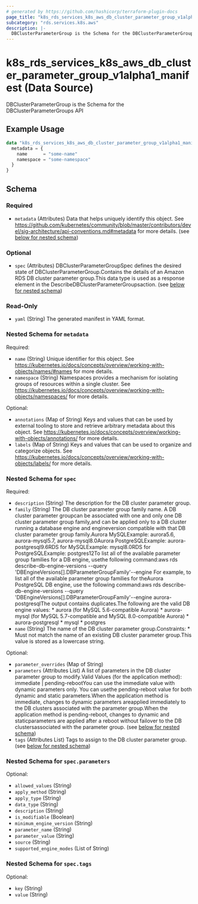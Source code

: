 ```yaml
---
# generated by https://github.com/hashicorp/terraform-plugin-docs
page_title: "k8s_rds_services_k8s_aws_db_cluster_parameter_group_v1alpha1_manifest Data Source - terraform-provider-k8s"
subcategory: "rds.services.k8s.aws"
description: |-
  DBClusterParameterGroup is the Schema for the DBClusterParameterGroups API
---
```


# k8s_rds_services_k8s_aws_db_cluster_parameter_group_v1alpha1_manifest (Data Source)

DBClusterParameterGroup is the Schema for the DBClusterParameterGroups API

## Example Usage

```terraform
data "k8s_rds_services_k8s_aws_db_cluster_parameter_group_v1alpha1_manifest" "example" {
  metadata = {
    name      = "some-name"
    namespace = "some-namespace"
  }
}
```

<!-- schema generated by tfplugindocs -->
## Schema

### Required

- `metadata` (Attributes) Data that helps uniquely identify this object. See https://github.com/kubernetes/community/blob/master/contributors/devel/sig-architecture/api-conventions.md#metadata for more details. (see [below for nested schema](#nestedatt--metadata))

### Optional

- `spec` (Attributes) DBClusterParameterGroupSpec defines the desired state of DBClusterParameterGroup.Contains the details of an Amazon RDS DB cluster parameter group.This data type is used as a response element in the DescribeDBClusterParameterGroupsaction. (see [below for nested schema](#nestedatt--spec))

### Read-Only

- `yaml` (String) The generated manifest in YAML format.

<a id="nestedatt--metadata"></a>
### Nested Schema for `metadata`

Required:

- `name` (String) Unique identifier for this object. See https://kubernetes.io/docs/concepts/overview/working-with-objects/names/#names for more details.
- `namespace` (String) Namespaces provides a mechanism for isolating groups of resources within a single cluster. See https://kubernetes.io/docs/concepts/overview/working-with-objects/namespaces/ for more details.

Optional:

- `annotations` (Map of String) Keys and values that can be used by external tooling to store and retrieve arbitrary metadata about this object. See https://kubernetes.io/docs/concepts/overview/working-with-objects/annotations/ for more details.
- `labels` (Map of String) Keys and values that can be used to organize and categorize objects. See https://kubernetes.io/docs/concepts/overview/working-with-objects/labels/ for more details.


<a id="nestedatt--spec"></a>
### Nested Schema for `spec`

Required:

- `description` (String) The description for the DB cluster parameter group.
- `family` (String) The DB cluster parameter group family name. A DB cluster parameter groupcan be associated with one and only one DB cluster parameter group family,and can be applied only to a DB cluster running a database engine and engineversion compatible with that DB cluster parameter group family.Aurora MySQLExample: aurora5.6, aurora-mysql5.7, aurora-mysql8.0Aurora PostgreSQLExample: aurora-postgresql9.6RDS for MySQLExample: mysql8.0RDS for PostgreSQLExample: postgres12To list all of the available parameter group families for a DB engine, usethe following command:aws rds describe-db-engine-versions --query 'DBEngineVersions[].DBParameterGroupFamily'--engine <engine>For example, to list all of the available parameter group families for theAurora PostgreSQL DB engine, use the following command:aws rds describe-db-engine-versions --query 'DBEngineVersions[].DBParameterGroupFamily'--engine aurora-postgresqlThe output contains duplicates.The following are the valid DB engine values:   * aurora (for MySQL 5.6-compatible Aurora)   * aurora-mysql (for MySQL 5.7-compatible and MySQL 8.0-compatible Aurora)   * aurora-postgresql   * mysql   * postgres
- `name` (String) The name of the DB cluster parameter group.Constraints:   * Must not match the name of an existing DB cluster parameter group.This value is stored as a lowercase string.

Optional:

- `parameter_overrides` (Map of String)
- `parameters` (Attributes List) A list of parameters in the DB cluster parameter group to modify.Valid Values (for the application method): immediate | pending-rebootYou can use the immediate value with dynamic parameters only. You can usethe pending-reboot value for both dynamic and static parameters.When the application method is immediate, changes to dynamic parameters areapplied immediately to the DB clusters associated with the parameter group.When the application method is pending-reboot, changes to dynamic and staticparameters are applied after a reboot without failover to the DB clustersassociated with the parameter group. (see [below for nested schema](#nestedatt--spec--parameters))
- `tags` (Attributes List) Tags to assign to the DB cluster parameter group. (see [below for nested schema](#nestedatt--spec--tags))

<a id="nestedatt--spec--parameters"></a>
### Nested Schema for `spec.parameters`

Optional:

- `allowed_values` (String)
- `apply_method` (String)
- `apply_type` (String)
- `data_type` (String)
- `description` (String)
- `is_modifiable` (Boolean)
- `minimum_engine_version` (String)
- `parameter_name` (String)
- `parameter_value` (String)
- `source` (String)
- `supported_engine_modes` (List of String)


<a id="nestedatt--spec--tags"></a>
### Nested Schema for `spec.tags`

Optional:

- `key` (String)
- `value` (String)
